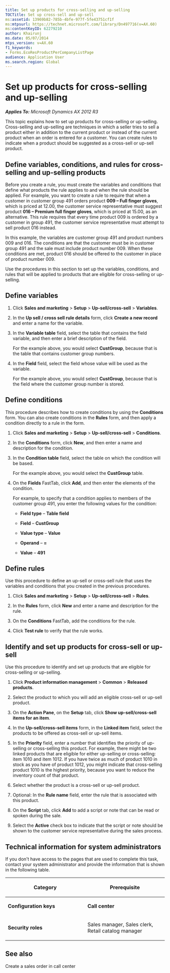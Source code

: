 ```yaml
---
title: Set up products for cross-selling and up-selling
TOCTitle: Set up cross-sell and up-sell
ms:assetid: 13969b82-785b-4bfe-977f-5fe43751cf1f
ms:mtpsurl: https://technet.microsoft.com/library/Dn497716(v=AX.60)
ms:contentKeyID: 62279210
author: Khairunj
ms.date: 05/07/2014
mtps_version: v=AX.60
f1_keywords:
- Forms.EcoResProductPerCompanyListPage
audience: Application User
ms.search.region: Global
---
```


# Set up products for cross-selling and up-selling 


_**Applies To:** Microsoft Dynamics AX 2012 R3_

This topic explains how to set up products for cross-selling or up-selling. Cross-selling and up-selling are techniques in which a seller tries to sell a product either in addition to the current product or instead of the current product when an order is entered for a customer. You can create rules to indicate when a product should be suggested as a cross-sell or up-sell product.

## Define variables, conditions, and rules for cross-selling and up-selling products

Before you create a rule, you must create the variables and conditions that define what products the rule applies to and when the rule should be applied. For example, you want to create a rule to require that when a customer in customer group 491 orders product **009 – Full finger gloves**, which is priced at 12.00, the customer service representative must suggest product **016 – Premium full finger gloves**, which is priced at 15.00, as an alternative. This rule requires that every time product 009 is ordered by a customer in group 491, the customer service representative must attempt to sell product 016 instead.

In this example, the variables are customer group 491 and product numbers 009 and 016. The conditions are that the customer must be in customer group 491 and the sale must include product number 009. When these conditions are met, product 016 should be offered to the customer in place of product number 009.

Use the procedures in this section to set up the variables, conditions, and rules that will be applied to products that are eligible for cross-selling or up-selling.

## Define variables

1.  Click **Sales and marketing** \> **Setup** \> **Up-sell/cross-sell** \> **Variables**.

2.  In the **Up sell / cross sell rule details** form, click **Create a new record** and enter a name for the variable.

3.  In the **Variable table** field, select the table that contains the field variable, and then enter a brief description of the field.
    
    For the example above, you would select **CustGroup**, because that is the table that contains customer group numbers.

4.  In the **Field** field, select the field whose value will be used as the variable.
    
    For the example above, you would select **CustGroup**, because that is the field where the customer group number is stored.

## Define conditions

This procedure describes how to create conditions by using the **Conditions** form. You can also create conditions in the **Rules** form, and then apply a condition directly to a rule in the form.

1.  Click **Sales and marketing** \> **Setup** \> **Up-sell/cross-sell** \> **Conditions**.

2.  In the **Conditions** form, click **New**, and then enter a name and description for the condition.

3.  In the **Condition table** field, select the table on which the condition will be based.
    
    For the example above, you would select the **CustGroup** table.

4.  On the **Fields** FastTab, click **Add**, and then enter the elements of the condition.
    
    For example, to specify that a condition applies to members of the customer group 491, you enter the following values for the condition:
    
      - **Field type** – **Table field**
    
      - **Field** – **CustGroup**
    
      - **Value type** – **Value**
    
      - **Operand** – **=**
    
      - **Value** – **491**

## Define rules

Use this procedure to define an up-sell or cross-sell rule that uses the variables and conditions that you created in the previous procedures.

1.  Click **Sales and marketing** \> **Setup** \> **Up-sell/cross-sell** \> **Rules**.

2.  In the **Rules** form, click **New** and enter a name and description for the rule.

3.  On the **Conditions** FastTab, add the conditions for the rule.

4.  Click **Test rule** to verify that the rule works.

## Identify and set up products for cross-sell or up-sell

Use this procedure to identify and set up products that are eligible for cross-selling or up-selling.

1.  Click **Product information management** \> **Common** \> **Released products**.

2.  Select the product to which you will add an eligible cross-sell or up-sell product.

3.  On the **Action Pane**, on the **Setup** tab, click **Show up-sell/cross-sell items for an item**.

4.  In the **Up-sell/cross-sell items** form, in the **Linked item** field, select the products to be offered as cross-sell or up-sell items.

5.  In the **Priority** field, enter a number that identifies the priority of up-selling or cross-selling this product. For example, there might be two linked products that are eligible for either up-selling or cross-selling: item 1010 and item 1012. If you have twice as much of product 1010 in stock as you have of product 1012, you might indicate that cross-selling product 1010 is the highest priority, because you want to reduce the inventory count of that product.

6.  Select whether the product is a cross-sell or up-sell product.

7.  Optional: In the **Rule name** field, enter the rule that is associated with this product.

8.  On the **Script** tab, click **Add** to add a script or note that can be read or spoken during the sale.

9.  Select the **Active** check box to indicate that the script or note should be shown to the customer service representative during the sales process.

## Technical information for system administrators

If you don't have access to the pages that are used to complete this task, contact your system administrator and provide the information that is shown in the following table.

<table>
<colgroup>
<col style="width: 50%" />
<col style="width: 50%" />
</colgroup>
<thead>
<tr class="header">
<th><p>Category</p></th>
<th><p>Prerequisite</p></th>
</tr>
</thead>
<tbody>
<tr class="odd">
<td><p><strong>Configuration keys</strong></p></td>
<td><p><strong>Call center</strong></p></td>
</tr>
<tr class="even">
<td><p><strong>Security roles</strong></p></td>
<td><p>Sales manager, Sales clerk, Retail catalog manager</p></td>
</tr>
</tbody>
</table>


## See also

Create a sales order in call center

  


